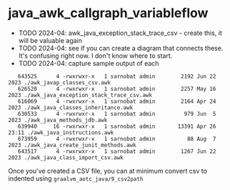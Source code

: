 # java_awk_callgraph_variableflow

* TODO 2024-04: awk_java_exception_stack_trace_csv - create this, it will be valuable again
* TODO 2024-04: see if you can create a diagram that connects these. It's confusing right now. I don't know where to start.
* TODO 2024-04: capture sample output of each

```
   643525      4 -rwxrwxr-x   1 sarnobat admin        2192 Jun 22  2023 ./awk_javap_classes_csv.awk
   626520      4 -rwxrwxr-x   1 sarnobat admin        2257 May 16  2023 ./awk_java_exception_stack_trace_csv.awk
   616069      4 -rwxrwxr-x   1 sarnobat admin        2164 Apr 24  2023 ./awk_java_classes_inheritance.awk
   630533      4 -rwxrwxr-x   1 sarnobat admin         979 Jun  5  2023 ./awk_java_methods_jdb.awk
   639940     16 -rwxrwxr-x   1 sarnobat admin       13391 Apr 26 23:11 ./awk_java_instructions.awk
   673959      4 -rwxrwxr-x   1 sarnobat admin          88 Aug  7  2023 ./awk_java_create_junit_methods.awk
   643517      4 -rwxrwxr-x   1 sarnobat admin        1267 Jun 22  2023 ./awk_java_class_import_csv.awk
```

Once you've created a CSV file, you can at minimum convert csv to indented using `graalvm_aotc_java/9_csv2path`
